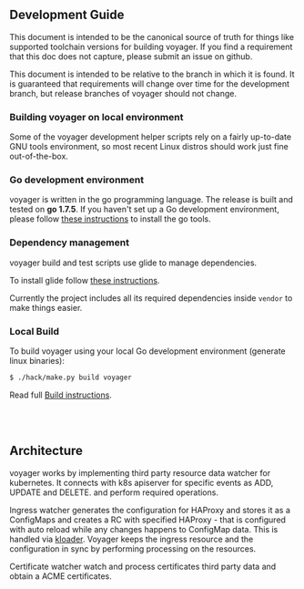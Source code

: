 ## Development Guide
This document is intended to be the canonical source of truth for things like supported toolchain versions for building voyager.
If you find a requirement that this doc does not capture, please submit an issue on github.

This document is intended to be relative to the branch in which it is found. It is guaranteed that requirements will change over time
for the development branch, but release branches of voyager should not change.

### Building voyager on local environment
Some of the voyager development helper scripts rely on a fairly up-to-date GNU tools environment, so most recent Linux distros should
work just fine out-of-the-box.

### Go development environment
voyager is written in the go programming language. The release is built and tested on **go 1.7.5**. If you haven't set up a Go
development environment, please follow [these instructions](https://golang.org/doc/code.html) to install the go tools.

### Dependency management
voyager build and test scripts use glide to manage dependencies.

To install glide follow [these instructions](https://github.com/Masterminds/glide#install).

Currently the project includes all its required dependencies inside `vendor` to make things easier.

### Local Build
To build voyager using your local Go development environment (generate linux binaries):
```sh
$ ./hack/make.py build voyager
```
Read full [Build instructions](build.md).

<br><br>
## Architecture
voyager works by implementing third party resource data watcher for kubernetes. It connects with k8s apiserver
for specific events as ADD, UPDATE and DELETE. and perform required operations.

Ingress watcher generates the configuration for HAProxy and stores it as a ConfigMaps and creates a RC with
specified HAProxy - that is configured with auto reload while any changes happens to ConfigMap data. This is handled via
[kloader](https://github.com/appscode/kloader). Voyager keeps the ingress resource and the configuration in sync
by performing processing on the resources.

Certificate watcher watch and process certificates third party data and obtain a ACME certificates.
